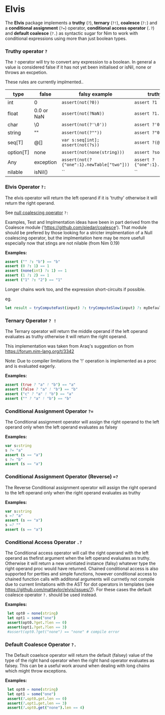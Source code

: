# Elvis

The __Elvis__ package implements a __truthy__ (`?`), __ternary__ (`?!`), __coalesce__ (`?:`) and a __conditional assignment__ (`?=`) operator,  __conditional access operator__ (`.?`) and __default coalesce__ (`?.`) as syntactic sugar for Nim to work with conditional expressions using more than just boolean types. 

### Truthy operator  `?`

The `?` operator will try to convert any expression to a boolean. In general a value is considered false if it has not yet been initialised or isNil, none or throws an excpetion. 

These rules are currently implmented..

| type   | false |  falsy example  | truthy example 
|--------|-------|----------|---------------
| int    | 0     | `assert(not(?0))` | `assert ?1`  
| float  | 0.0 or NaN   | `assert(not(?NaN))` | `assert ?1.1`
| char   | \0    | `assert(not(?'\0'))` | `assert ?'0'`
| string | ""    | `assert(not(?""))` | `assert ?"0"`
| seq[T] | @[]   | `var s:seq[int]; assert(not(?s))` | `assert ?(@[0])`
| option[T] | none   | `assert(not(none(string)))` | `assert ?some("")`
| Any    | exception   | `assert(not(?{"one":1}.newTable["two"]))` | `assert ?{"one":1}.newTable["one"]`
| nilable | isNil()   | `` | ``

### Elvis Operator `?:`

The elvis operator will return the left operand if it is 'truthy' otherwise it will return the right operand.

See [null coalescing operator](https://en.wikipedia.org/wiki/Null_coalescing_operator) `?:` 

Examples, Test and Implmentation ideas have been in part derived from the Coalesce module ('https://github.com/piedar/coalesce'). That module should be prefered by those looking for a stricter implmentation of a Null coalescing operator, but the implmentation here may be more usefull especially now that stings are not nilable (from Nim 0.19)

__Examples:__

```nim
assert ("" ?: "b") == "b"
assert (0 ?: 1) == 1
assert (none(int) ?: 1) == 1
assert (1 ?: 2) == 1
assert ("1" ?: "2") == "1"
```

Longer chains work too, and the expression short-circuits if possible.

eg. 
```nim
let result = tryComputeFast(input) ?: tryComputeSlow(input) ?: myDefault
```

### Ternary Operator `? !`

The Ternary operator will return the  middle operand if the left operand evaluates as truthy otherwise it will return the right operand.

This implementation was taken from Araq's suggestion on from https://forum.nim-lang.org/t/3342

Note: Due to compiler limitations the '!' operation is implemented as a proc and is evaluated eagerly. 

__Examples:__

```nim
assert (true ? "a" ! "b") == "a"
assert (false ? "a" ! "b") == "b"
assert ("c" ? "a" ! "b") == "a"
assert ("" ? "a" ! "b") == "b"
```

### Conditional Assignment Operator `?=`

The Conditional assignment operator will assign the right operand to the left operand only when the left operand evaluates as falsey

__Examples:__

```nim
var s:string
s ?= "a" 
assert (s == "a")
s ?= "b"
assert (s == "a")
```
### Conditional Assignment Operator (Reverse) `=?`

The Reverse Conditional assignment operator will assign the right operand to the left operand only when the right operand evaluates as truthy

__Examples:__

```nim
var s:string
s =? "a" 
assert (s == "a")
s =? ""
assert (s == "a")
```


### Conditional Access Operator `.?`

The Conditional access operator will call the right operand with the left operand as thefirst argument when the left operand evaluates as truthy. Otherwise it will return a new unintiated instance (falsy) whatever type the right operand proc would have returned. Chained conditional access is also supported for pertties and simple functions, however conditional access to chained function calls with additonal arguments will currnetly not compile due to current limitations with the AST  for dot operators in templates (see https://github.com/mattaylor/elvis/issues/7). For these cases the default coalesce operator `?.` should be used instead. 

__Examples:__

```nim
 let opt0 = none(string)
 let opt1 = some("one")
 assert(opt0.?get.?len == 0)
 assert(opt1.?get.?len == 3)
 #assert(opt0.?get("none") == "none" # compile error 
```


### Default Coalesce Operator `?.`

The  Default coaelsce operator will return the default (falsey) value of the type of the right hand operator when the right hand operator evaluates as falsey. This can be a useful work around when dealing with long chains which might throw exceptions.

__Examples:__

```nim
 let opt0 = none(string)
 let opt1 = some("one")
 assert(?.opt0.get.len == 0)
 assert(?.opt1.get.len == 3)
 assert(?.opt0.get("none").len == 4)
```
